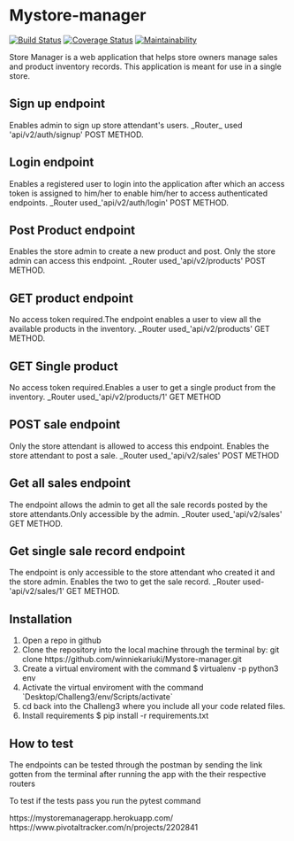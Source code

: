 # Mystore-manager
[![Build Status](https://travis-ci.org/winniekariuki/Mystore-manager.svg?branch=develop)](https://travis-ci.org/winniekariuki/Mystore-manager)
[![Coverage Status](https://coveralls.io/repos/github/winniekariuki/Mystore-manager/badge.svg?branch=develop)](https://coveralls.io/github/winniekariuki/Mystore-manager?branch=develop)
[![Maintainability](https://api.codeclimate.com/v1/badges/5f82c585bee66cdc4bbd/maintainability)](https://codeclimate.com/github/winniekariuki/Mystore-manager/maintainability)

Store Manager is a web application that helps store owners manage sales and product inventory records. This application is meant for use in a single store.


<h2>Sign up endpoint</h2>
<p>Enables admin to sign up store attendant's users.
_Router_ used 'api/v2/auth/signup' POST METHOD.</p>

<h2>Login endpoint</h2>
<p>Enables a registered user to login into the application after which an 
access token is assigned to him/her to enable him/her to access 
authenticated endpoints.
_Router used_'api/v2/auth/login' POST METHOD.</p>
<h2>Post Product endpoint</h2>
<p>Enables the store admin to create a new product and post.
Only the store admin can access this endpoint.
_Router used_'api/v2/products' POST METHOD.</p>
<h2>GET product endpoint</h2>
<p>No access token required.The endpoint enables a user to
view all the available products in the inventory.
_Router used_'api/v2/products' GET METHOD.</p>
<h2>GET Single product</h2>
<p>No access token required.Enables a user to get a single
product from the inventory.
_Router used_'api/v2/products/1' GET METHOD</p>
<h2>POST sale endpoint</h2>
<p>Only the store attendant is allowed to access this endpoint.
Enables the store attendant to post a sale.
_Router used_'api/v2/sales' POST METHOD</p>
<h2>Get all sales endpoint</h2>
<p>The endpoint allows the admin to get all the sale records posted
by the store attendants.Only accessible by the admin.
_Router used_'api/v2/sales' GET METHOD.</p>
<h2>Get single sale record endpoint</h2>
<P>The endpoint is only accessible to the store attendant who created it and the store admin.
Enables the two to get the sale record.
_Router used-'api/v2/sales/1' GET METHOD.</p>

<div><h2>Installation</h2>
  <ol>
     <li>Open a repo in github</li>
     <li>Clone the repository into the local machine through the terminal by: git clone https://github.com/winniekariuki/Mystore-manager.git</li>
     <li>Create a virtual enviroment with the command $ virtualenv -p python3 env</li>
     <li>Activate the virtual enviroment with the command `Desktop/Challeng3/env/Scripts/activate`</li>
    <li>cd back into the Challeng3 where you include all your code related files.</li>
    <li>Install requirements $ pip install -r requirements.txt</li>
  </ol>
</div>
<div><h2>How to test</h2>
  <p>The endpoints can be tested through the postman by sending the link gotten from the terminal after running the app with the their respective routers</p>
  <p>To test if the tests pass you run the pytest command </p>
</div>
<div>
  https://mystoremanagerapp.herokuapp.com/
  https://www.pivotaltracker.com/n/projects/2202841
 </div>
